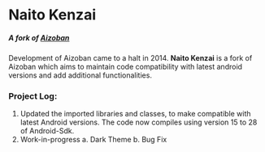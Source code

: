 
# Naito Kenzai
##### A fork of [Aizoban](https://github.com/IAmJordanX/Aizoban)

Development of Aizoban came to a halt in 2014. **Naito Kenzai** is a fork of Aizoban which aims to maintain code compatibility with latest android versions and add additional functionalities.

### Project Log:

1.  Updated the imported libraries and classes, to make compatible with latest Android versions. The code now compiles using version 15 to 28 of Android-Sdk.
2.  Work-in-progress
    a.  Dark Theme
    b.  Bug Fix
